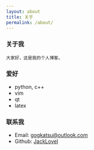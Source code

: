 ```yaml
---
layout: about
title: 关于
permalink: /about/
---
```


### 关于我
```
大家好，这是我的个人博客。
```

### 爱好
- python, c++
- vim
- qt 
- latex

### 联系我
- Email: <gogkatsu@outlook.com>
- Github: [JackLovel](https://github.com/JackLovel)
